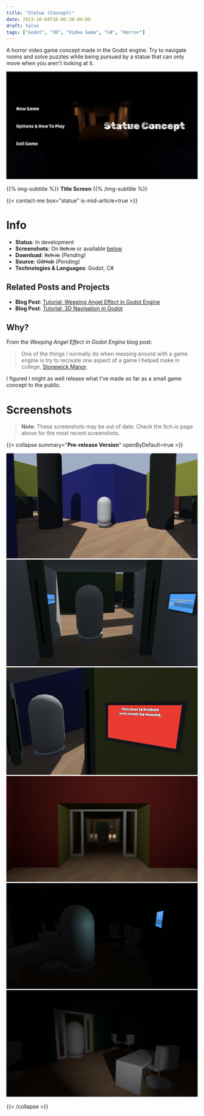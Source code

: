 ```yaml
---
title: "Statue (Concept)"
date: 2023-10-04T16:06:20-04:00
draft: false
tags: ["Godot", "3D", "Video Game", "C#", "Horror"]
---
```


<!-- TODO: Update screenshots when the game is released -->

A horror video game concept made in the Godot engine. Try to navigate rooms and solve puzzles while being pursued by a statue that can only move when you aren't looking at it.

[![](title.png)](./title.png)

{{% img-subtitle %}}
**Title Screen**
{{% /img-subtitle %}}

{{< contact-me box="statue" is-mid-article=true >}}

# Info
* **Status**: In development
* **Screenshots**: On ~~Itch.io~~ or available [below](#screenshots)
* **Download**: ~~Itch.io~~ *(Pending)*<!--[Itch.io](https://netruk44.itch.io/statue-concept)-->
* **Source**: ~~GitHub~~ *(Pending)*<!--[Github](https://github.com/Netruk44/statue-concept)-->
* **Technologies & Languages**: Godot, C#

## Related Posts and Projects
* **Blog Post**: [Tutorial: Weeping Angel Effect in Godot Engine](/post/godot-weeping-angel-effect)
* **Blog Post**: [Tutorial: 3D Navigation in Godot](/post/godot-navigation)

## Why?
From the *Weeping Angel Effect in Godot Engine* blog post:
> One of the things I normally do when messing around with a game engine is try to recreate one aspect of a game I helped make in college, [Stonewick Manor](https://old.danieltperry.me/stonewick.html).

I figured I might as well release what I've made so far as a small game concept to the public.

# Screenshots
> **Note**: These screenshots may be out of date. Check the Itch.io page above for the most recent screenshots.

{{< collapse summary="**Pre-release Version**" openByDefault=true >}}

[![](screenshot01.png)](./screenshot01.png)
[![](screenshot02.png)](./screenshot02.png)
[![](screenshot03.png)](./screenshot03.png)
[![](screenshot04.png)](./screenshot04.png)
[![](screenshot05.png)](./screenshot05.png)
[![](screenshot06.png)](./screenshot06.png)

{{< /collapse >}}
